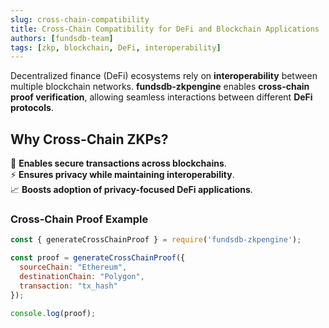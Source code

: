 ```yaml
---
slug: cross-chain-compatibility
title: Cross-Chain Compatibility for DeFi and Blockchain Applications
authors: [fundsdb-team]
tags: [zkp, blockchain, DeFi, interoperability]
---
```


Decentralized finance (DeFi) ecosystems rely on **interoperability** between multiple blockchain networks. **fundsdb-zkpengine** enables **cross-chain proof verification**, allowing seamless interactions between different **DeFi protocols**.  

<!-- truncate -->

## **Why Cross-Chain ZKPs?**  

🔗 **Enables secure transactions across blockchains**.  
⚡ **Ensures privacy while maintaining interoperability**.  
📈 **Boosts adoption of privacy-focused DeFi applications**.  

### **Cross-Chain Proof Example**  

```js
const { generateCrossChainProof } = require('fundsdb-zkpengine');

const proof = generateCrossChainProof({
  sourceChain: "Ethereum",
  destinationChain: "Polygon",
  transaction: "tx_hash"
});

console.log(proof);